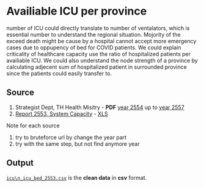 # Availiable ICU per province

number of ICU could directly translate to number of ventalators, which is essential number to understand the regional situation.
Mojority of the exceed death might be cause by a hospital cannot accept more emergency cases due to oppupency of bed for COVID patients.
We could explain criticality of healthcare capacity use the ratio of hospitalized patients per availiable ICU.
We could also understand the node strength of a province by calculating adjecent sum of hospitalized patient in surrounded province since the patients could easily transfer to.

## Source 
1. Strategist Dept, TH Health Misitry - **PDF** [year 2554](http://thcc.or.th/download/gishealth/report-gis54.pdf) up to [year 2557](http://thcc.or.th/download/gishealth/report-gis57.pdf)
2. [Report 2553, System Capacity](http://hrm.moph.go.th/res53/res-rep2553.html) - [XLS](http://hrm.moph.go.th/res53/report53/res53-tb09.xls)

Note for each source
1. try to bruteforce url by change the year part
2. try with the same step, but not find anymore year

## Output 
[`icu\n_icu_bed_2553.csv`](icu\n_icu_bed_2553.csv)  is the **clean data** in **csv** format. 

